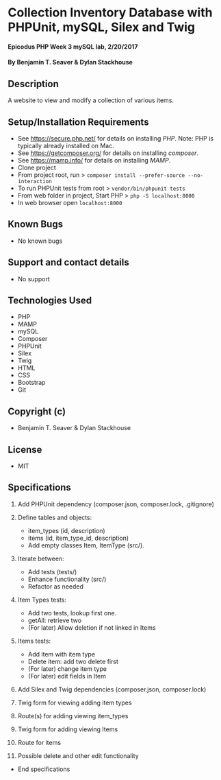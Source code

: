 # Collection Inventory Database with PHPUnit, mySQL, Silex and Twig

#### Epicodus PHP Week 3 mySQL lab, 2/20/2017

#### By Benjamin T. Seaver & Dylan Stackhouse

## Description

A website to view and modify a collection of various items.

## Setup/Installation Requirements
* See https://secure.php.net/ for details on installing _PHP_.  Note: PHP is typically already installed on Mac.
* See https://getcomposer.org/ for details on installing _composer_.
* See https://mamp.info/ for details on installing _MAMP_.
* Clone project
* From project root, run > `composer install --prefer-source --no-interaction`
* To run PHPUnit tests from root > `vendor/bin/phpunit tests`
* From web folder in project, Start PHP > `php -S localhost:8000`
* In web browser open `localhost:8000`

## Known Bugs
* No known bugs

## Support and contact details
* No support

## Technologies Used
* PHP
* MAMP
* mySQL
* Composer
* PHPUnit
* Silex
* Twig
* HTML
* CSS
* Bootstrap
* Git

## Copyright (c)
* Benjamin T. Seaver & Dylan Stackhouse

## License
* MIT

## Specifications
1. Add PHPUnit dependency (composer.json, composer.lock, .gitignore)

2. Define tables and objects:
    * item_types (id, description)
    * items (id, item_type_id, description)
    * Add empty classes Item, ItemType (src/).

3. Iterate between:
   * Add tests (tests/)
   * Enhance functionality (src/)
   * Refactor as needed

 4. Item Types tests:
    * Add two tests, lookup first one.
    * getAll: retrieve two
    * (For later) Allow deletion if not linked in Items

 5. Items tests:
    * Add item with item type
    * Delete item: add two delete first
    * (For later) change item type
    * (For later) edit fields in Item

6. Add Silex and Twig dependencies (composer.json, composer.lock)

7. Twig form for viewing adding item types

8. Route(s) for adding viewing item_types

9. Twig form for adding viewing Items

10. Route for items

11. Possible delete and other edit functionality


* End specifications
